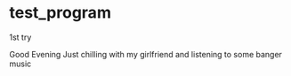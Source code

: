 # test_program
1st try

Good Evening
Just chilling with my girlfriend and listening to some banger music
